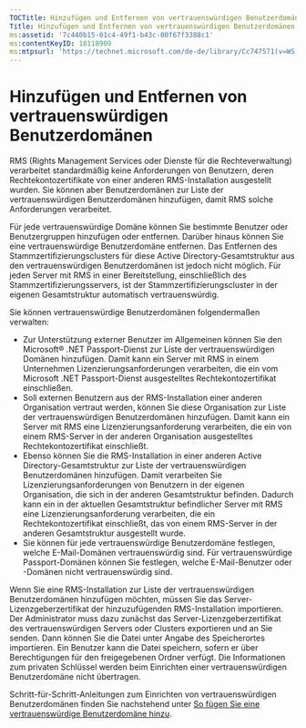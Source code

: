 ```yaml
---
TOCTitle: Hinzufügen und Entfernen von vertrauenswürdigen Benutzerdomänen
Title: Hinzufügen und Entfernen von vertrauenswürdigen Benutzerdomänen
ms:assetid: '7c440b15-01c4-49f1-b43c-00f67f3388c1'
ms:contentKeyID: 18118909
ms:mtpsurl: 'https://technet.microsoft.com/de-de/library/Cc747571(v=WS.10)'
---
```


Hinzufügen und Entfernen von vertrauenswürdigen Benutzerdomänen
===============================================================

RMS (Rights Management Services oder Dienste für die Rechteverwaltung) verarbeitet standardmäßig keine Anforderungen von Benutzern, deren Rechtekontozertifikate von einer anderen RMS-Installation ausgestellt wurden. Sie können aber Benutzerdomänen zur Liste der vertrauenswürdigen Benutzerdomänen hinzufügen, damit RMS solche Anforderungen verarbeitet.

Für jede vertrauenswürdige Domäne können Sie bestimmte Benutzer oder Benutzergruppen hinzufügen oder entfernen. Darüber hinaus können Sie eine vertrauenswürdige Benutzerdomäne entfernen. Das Entfernen des Stammzertifizierungsclusters für diese Active Directory-Gesamtstruktur aus den vertrauenswürdigen Benutzerdomänen ist jedoch nicht möglich. Für jeden Server mit RMS in einer Bereitstellung, einschließlich des Stammzertifizierungsservers, ist der Stammzertifizierungscluster in der eigenen Gesamtstruktur automatisch vertrauenswürdig.

Sie können vertrauenswürdige Benutzerdomänen folgendermaßen verwalten:

-   Zur Unterstützung externer Benutzer im Allgemeinen können Sie den Microsoft® .NET Passport-Dienst zur Liste der vertrauenswürdigen Domänen hinzufügen. Damit kann ein Server mit RMS in einem Unternehmen Lizenzierungsanforderungen verarbeiten, die ein vom Microsoft .NET Passport-Dienst ausgestelltes Rechtekontozertifikat einschließen.
-   Soll externen Benutzern aus der RMS-Installation einer anderen Organisation vertraut werden, können Sie diese Organisation zur Liste der vertrauenswürdigen Benutzerdomänen hinzufügen. Damit kann ein Server mit RMS eine Lizenzierungsanforderung verarbeiten, die ein von einem RMS-Server in der anderen Organisation ausgestelltes Rechtekontozertifikat einschließt.
-   Ebenso können Sie die RMS-Installation in einer anderen Active Directory-Gesamtstruktur zur Liste der vertrauenswürdigen Benutzerdomänen hinzufügen. Damit verarbeiten Sie Lizenzierungsanforderungen von Benutzern in der eigenen Organisation, die sich in der anderen Gesamtstruktur befinden. Dadurch kann ein in der aktuellen Gesamtstruktur befindlicher Server mit RMS eine Lizenzierungsanforderung verarbeiten, die ein Rechtekontozertifikat einschließt, das von einem RMS-Server in der anderen Gesamtstruktur ausgestellt wurde.
-   Sie können für jede vertrauenswürdige Benutzerdomäne festlegen, welche E-Mail-Domänen vertrauenswürdig sind. Für vertrauenswürdige Passport-Domänen können Sie festlegen, welche E-Mail-Benutzer oder -Domänen nicht vertrauenswürdig sind.

Wenn Sie eine RMS-Installation zur Liste der vertrauenswürdigen Benutzerdomänen hinzufügen möchten, müssen Sie das Server-Lizenzgeberzertifikat der hinzuzufügenden RMS-Installation importieren. Der Administrator muss dazu zunächst das Server-Lizenzgeberzertifikat des vertrauenswürdigen Servers oder Clusters exportieren und an Sie senden. Dann können Sie die Datei unter Angabe des Speicherortes importieren. Ein Benutzer kann die Datei speichern, sofern er über Berechtigungen für den freigegebenen Ordner verfügt. Die Informationen zum privaten Schlüssel werden beim Einrichten einer vertrauenswürdigen Benutzerdomäne nicht übertragen.

Schritt-für-Schritt-Anleitungen zum Einrichten von vertrauenswürdigen Benutzerdomänen finden Sie nachstehend unter [So fügen Sie eine vertrauenswürdige Benutzerdomäne hinzu](https://technet.microsoft.com/ed672e58-6272-4ac0-a434-d1d938037e93).
